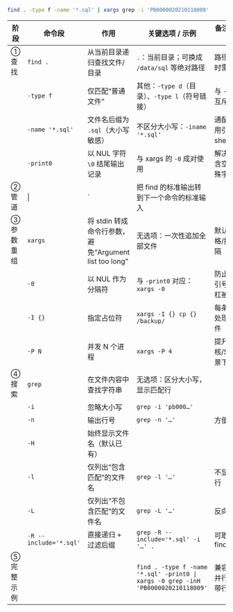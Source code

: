 
``` bash
find . -type f -name '*.sql' | xargs grep -i 'PB0000020210118009'
``` 

| 阶段     | 命令段                    | 作用                                         | 关键选项 / 示例                                                                         | 备注 / 易错点            |     |
| ------ | ---------------------- | ------------------------------------------ | --------------------------------------------------------------------------------- | ------------------- | --- |
| ① 查找   | `find .`               | 从当前目录递归查找文件/目录                             | `.`：当前目录；可换成 `/data/sql` 等绝对路径                                                    | 路径含空格时需用引号          |     |
|        | `-type f`              | 仅匹配“普通文件”                                  | 其他：`-type d`（目录）、`-type l`（符号链接）                                                  | 与 `-type f` 互斥      |     |
|        | `-name '*.sql'`        | 文件名后缀为 `.sql`（大小写敏感）                       | 不区分大小写：`-iname '*.sql'`                                                           | 通配符必须用引号防止 shell 展开 |     |
|        | `-print0`              | 以 NUL 字符 `\0` 结尾输出记录                       | 与 xargs 的 `-0` 成对使用                                                               | 解决文件名含空格、特殊字符问题     |     |
| ② 管道   | \|                     | \`                                         | 把 find 的标准输出转到下一个命令的标准输入                                                          |                     |     |
| ③ 参数重组 | `xargs`                | 将 stdin 转成命令行参数，避免“Argument list too long” | 无选项：一次性追加全部文件                                                                     | 默认以空格/换行分隔          |     |
|        | `-0`                   | 以 NUL 作为分隔符                                | 与 `-print0` 对应：`xargs -0`                                                         | 防止空格/引号/反斜杠被误拆      |     |
|        | `-I {}`                | 指定占位符                                      | `xargs -I {} cp {} /backup/`                                                      | 每条命令只处理一个文件         |     |
|        | `-P N`                 | 并发 N 个进程                                   | `xargs -P 4`                                                                      | 提升在多核/SSD 场景下的速度    |     |
| ④ 搜索   | `grep`                 | 在文件内容中查找字符串                                | 无选项：区分大小写，显示匹配行                                                                   |                     |     |
|        | `-i`                   | 忽略大小写                                      | `grep -i 'pb000…'`                                                                |                     |     |
|        | `-n`                   | 输出行号                                       | `grep -n '…'`                                                                     | 方便定位                |     |
|        | `-H`                   | 始终显示文件名（默认已有）                              |                                                                                   |                     |     |
|        | `-l`                   | 仅列出“包含匹配”的文件名                              | `grep -l '…'`                                                                     | 不显示具体行              |     |
|        | `-L`                   | 仅列出“不包含匹配”的文件名                             | `grep -L '…'`                                                                     | 反向过滤                |     |
|        | `-R --include='*.sql'` | 直接递归 + 过滤后缀                                | `grep -R --include='*.sql' -i '…' .`                                              | 可取代 find+xargs      |     |
| ⑤ 完整示例 |                        |                                            | `find . -type f -name '*.sql' -print0 \| xargs -0 grep -inH 'PB0000020210118009'` | 兼容空格、并行安全、带行号       |     |
